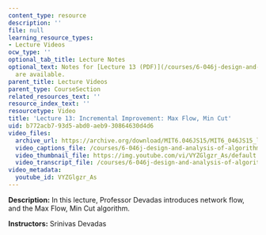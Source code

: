 ```yaml
---
content_type: resource
description: ''
file: null
learning_resource_types:
- Lecture Videos
ocw_type: ''
optional_tab_title: Lecture Notes
optional_text: Notes for [Lecture 13 (PDF)](/courses/6-046j-design-and-analysis-of-algorithms-spring-2015/resources/mit6_046js15_lec13)
  are available.
parent_title: Lecture Videos
parent_type: CourseSection
related_resources_text: ''
resource_index_text: ''
resourcetype: Video
title: 'Lecture 13: Incremental Improvement: Max Flow, Min Cut'
uid: b772acb7-93d5-abd0-aeb9-30864630d4d6
video_files:
  archive_url: https://archive.org/download/MIT6.046JS15/MIT6_046JS15_lec13_300k.mp4
  video_captions_file: /courses/6-046j-design-and-analysis-of-algorithms-spring-2015/b77dccb515db5896a94852af89eaada2_VYZGlgzr_As.vtt
  video_thumbnail_file: https://img.youtube.com/vi/VYZGlgzr_As/default.jpg
  video_transcript_file: /courses/6-046j-design-and-analysis-of-algorithms-spring-2015/cdc30ec3d4f272b9072e030145948742_VYZGlgzr_As.pdf
video_metadata:
  youtube_id: VYZGlgzr_As
---
```


**Description:** In this lecture, Professor Devadas introduces network flow, and the Max Flow, Min Cut algorithm.

**Instructors:** Srinivas Devadas